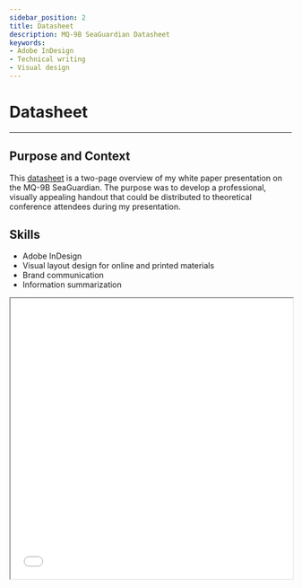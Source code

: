 ```yaml
---
sidebar_position: 2
title: Datasheet
description: MQ-9B SeaGuardian Datasheet
keywords: 
- Adobe InDesign
- Technical writing
- Visual design 
---
```

# Datasheet

---

## Purpose and Context

This [datasheet](https://www.dropbox.com/scl/fi/d7zyxrc2h7oi4jbznkjkr/JGuinoiseau-Datasheet.pdf?rlkey=694i4a49sdq1arrzv79fcysqf&st=fjr8yygu&dl=0) is a two-page overview of my white paper presentation on the MQ-9B SeaGuardian. The purpose was to develop a professional, visually appealing handout that could be distributed to theoretical conference attendees during my presentation.

## Skills
- Adobe InDesign
- Visual layout design for online and printed materials
- Brand communication
- Information summarization

<iframe
  src="/Portfolio/files/datasheet.pdf"
  width="100%"
  height="500px"
></iframe>